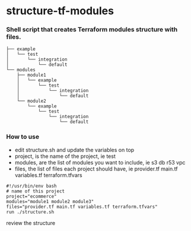# structure-tf-modules

### Shell script that creates Terraform modules structure with files.

```
├── example
│   └── test
│       └── integration
│           └── default
└── modules
    ├── module1
    │   └── example
    │       └── test
    │           └── integration
    │               └── default
    └── module2
        └── example
            └── test
                └── integration
                    └── default
 ```                   
  
### How to use
- edit structure.sh and update the variables on top
- project, is the name of the project, ie test
- modules, are the list of modules you want to include, ie s3 db r53 vpc
- files, the list of files each project should have, ie provider.tf main.tf variables.tf terraform.tfvars

```
#!/usr/bin/env bash
# name of this project
project="ecommerce"
modules="module1 module2 module3"
files="provider.tf main.tf variables.tf terraform.tfvars"
run ./structure.sh

```

review the structure

